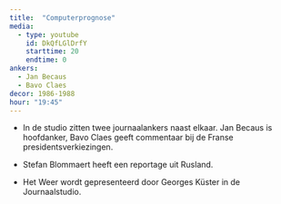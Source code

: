 ```yaml
---
title:  "Computerprognose"
media:
  - type: youtube
    id: DkQfLGlDrfY
    starttime: 20
    endtime: 0
ankers:
  - Jan Becaus
  - Bavo Claes
decor: 1986-1988
hour: "19:45"
---
```


* In de studio zitten twee journaalankers naast elkaar. Jan Becaus is hoofdanker, Bavo Claes geeft commentaar bij de Franse presidentsverkiezingen.

* Stefan Blommaert heeft een reportage uit Rusland.

* Het Weer wordt gepresenteerd door Georges Küster in de Journaalstudio.
